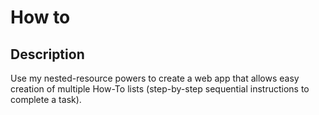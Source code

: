 # How to


## Description

Use my nested-resource powers to create a web app that allows easy creation of multiple How-To lists (step-by-step sequential instructions to complete a task).
